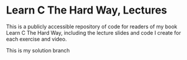 # Learn C The Hard Way, Lectures

This is a publicly accessible repository of code for readers of my book Learn C The Hard Way, including the lecture slides and code I create for each exercise and video.

This is my solution branch
